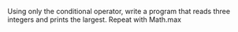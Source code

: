 Using only the conditional operator, write a program that reads three integers
and prints the largest. Repeat with Math.max